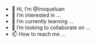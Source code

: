 - 👋 Hi, I’m @Inoqueluan
- 👀 I’m interested in ...
- 🌱 I’m currently learning ...
- 💞️ I’m looking to collaborate on ...
- 📫 How to reach me ...

<!---
Inoqueluan/Inoqueluan is a ✨ special ✨ repository because its `README.md` (this file) appears on your GitHub profile.
You can click the Preview link to take a look at your changes.
--->
